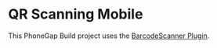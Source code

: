 QR Scanning Mobile
==================
This PhoneGap Build project uses the [BarcodeScanner Plugin](http://github.com/wildabeast/BarcodeScanner).

